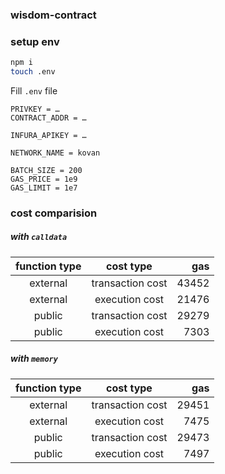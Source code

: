 ### wisdom-contract

### setup env

```bash
npm i
touch .env
```

Fill `.env` file

```
PRIVKEY = …
CONTRACT_ADDR = …

INFURA_APIKEY = …

NETWORK_NAME = kovan

BATCH_SIZE = 200
GAS_PRICE = 1e9
GAS_LIMIT = 1e7
```

### cost comparision

##### with `calldata`

| function type | cost type        | gas   |
| :-----------: | :--------------: | ----: |
| external      | transaction cost | 43452 |
| external      |   execution cost | 21476 |
| public        | transaction cost | 29279 |
| public        |   execution cost | 7303  |

##### with `memory`

| function type | cost type        | gas   |
| :-----------: | :--------------: | ----: |
| external      | transaction cost | 29451 |
| external      |   execution cost | 7475  |
| public        | transaction cost | 29473 |
| public        |   execution cost | 7497  |
